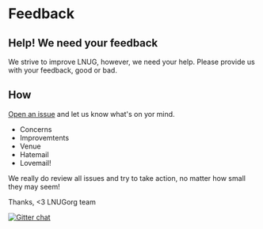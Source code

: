 # Feedback

## Help! We need your feedback
We strive to improve LNUG, however, we need your help.  Please provide us with your feedback, good or bad.  

## How
[Open an issue](https://github.com/lnug/feedback/issues/new) and let us know what's on yor mind. 

- Concerns
- Improvemtents
- Venue
- Hatemail
- Lovemail!

We really do review all issues and try to take action, no matter how small they may seem!

Thanks,
<3 LNUGorg team

[![Gitter chat](https://badges.gitter.im/gitterHQ/gitter.png)](https://gitter.im/lnug/discuss)
